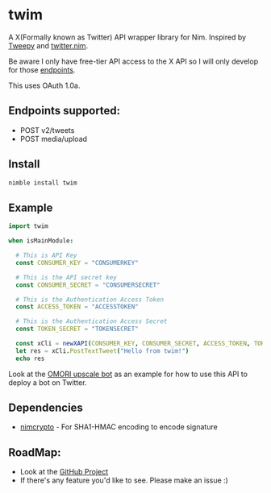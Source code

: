 # twim

A X(Formally known as Twitter) API wrapper library for Nim. Inspired by [Tweepy](https://www.tweepy.org/) and [twitter.nim](https://github.com/snus-kin/twitter.nim).

Be aware I only have free-tier API access to the X API so I will only develop for those [endpoints](https://developer.x.com/en/docs/x-api/migrate/x-api-endpoint-map).

This uses OAuth 1.0a.

## Endpoints supported:

- POST v2/tweets
- POST media/upload

## Install

```Bash
nimble install twim
```

## Example

```Nim
import twim

when isMainModule:

  # This is API Key
  const CONSUMER_KEY = "CONSUMERKEY"

  # This is the API secret key
  const CONSUMER_SECRET = "CONSUMERSECRET"

  # This is the Authentication Access Token
  const ACCESS_TOKEN = "ACCESSTOKEN"

  # This is the Authentication Access Secret
  const TOKEN_SECRET = "TOKENSECRET"

  const xCli = newXAPI(CONSUMER_KEY, CONSUMER_SECRET, ACCESS_TOKEN, TOKEN_SECRET)
  let res = xCli.PostTextTweet("Hello from twim!")
  echo res
```

Look at the [OMORI upscale bot](https://github.com/aspiring-aster/omori-upscale-bot-v2/tree/main) as an example for how to use this API to deploy a bot on Twitter.

## Dependencies

- [nimcrypto](https://github.com/cheatfate/nimcrypto) - For SHA1-HMAC encoding to encode signature

## RoadMap:

- Look at the [GitHub Project](https://github.com/users/aspiring-aster/projects/1?query=is%3Aopen+sort%3Aupdated-desc)
- If there's any feature you'd like to see. Please make an issue :)
